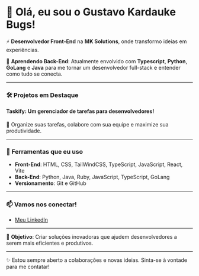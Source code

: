 # 👋 Olá, eu sou o Gustavo Kardauke Bugs!

⚡ **Desenvolvedor Front-End** na **MK Solutions**, onde transformo ideias em experiências.

🌱 **Aprendendo Back-End**: Atualmente envolvido com **Typescript**, **Python**, **GoLang** e **Java** para me tornar um desenvolvedor full-stack e entender como tudo se conecta.

---

### 🛠️ Projetos em Destaque

#### **Taskify**: Um gerenciador de tarefas para desenvolvedores!  
📅 Organize suas tarefas, colabore com sua equipe e maximize sua produtividade.  

---

### 🌟 Ferramentas que eu uso

- **Front-End**: HTML, CSS, TailWindCSS, TypeScript, JavaScript, React, Vite
- **Back-End**: Python, Java, Ruby, JavaScript, TypeScript, GoLang
- **Versionamento**: Git e GitHub

---

### 📫 Vamos nos conectar!

- [Meu LinkedIn](https://www.linkedin.com/in/gustavo-kardauke-bugs-b3258b26b/)

---

🎯 **Objetivo**: Criar soluções inovadoras que ajudem desenvolvedores a serem mais eficientes e produtivos.

---

✨ Estou sempre aberto a colaborações e novas ideias. Sinta-se à vontade para me contatar!
